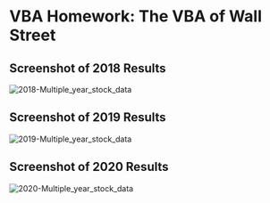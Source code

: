 # VBA Homework: The VBA of Wall Street

## Screenshot of 2018 Results
![2018-Multiple_year_stock_data](https://user-images.githubusercontent.com/122246053/222868137-50c42195-8286-4e84-8d34-0699b6435821.png)

## Screenshot of 2019 Results
![2019-Multiple_year_stock_data](https://user-images.githubusercontent.com/122246053/222868140-8d5a4303-b285-4cce-9a60-9e61568e350e.png)


## Screenshot of 2020 Results
![2020-Multiple_year_stock_data](https://user-images.githubusercontent.com/122246053/222868148-ece6b664-a7f9-4667-a843-86b9da2900fc.png)
